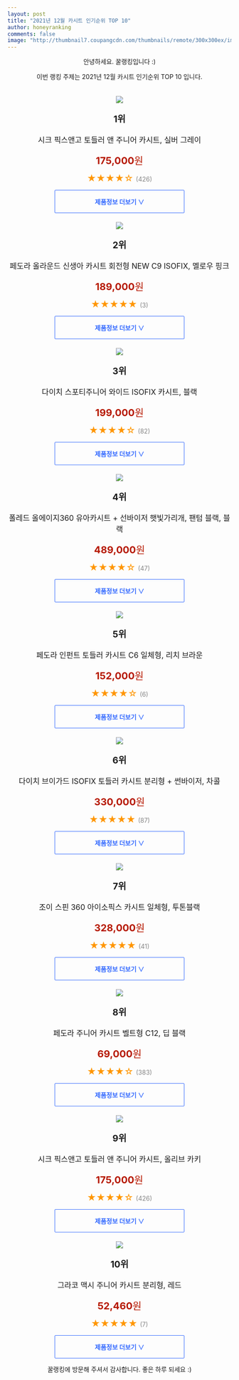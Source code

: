 ```yaml
--- 
layout: post 
title: "2021년 12월 카시트 인기순위 TOP 10" 
author: honeyranking 
comments: false 
image: "http://thumbnail7.coupangcdn.com/thumbnails/remote/300x300ex/image/retail/images/80595753819988-ba189656-29fb-44d1-ba45-976b0b224d88.jpg" 
--- 
```

<p style="text-align: center;">안녕하세요. 꿀랭킹입니다 :)</p> <p style="text-align: center;">이번 랭킹 주제는 2021년 12월 카시트 인기순위 TOP 10 입니다.</p><center><img src="http://thumbnail7.coupangcdn.com/thumbnails/remote/300x300ex/image/retail/images/80595753819988-ba189656-29fb-44d1-ba45-976b0b224d88.jpg" style="margin-top:20px" /></center> <p style="text-align: center; font-size: 20px"><b>1위</b></p> <p style="text-align: center; font-size: 17px">시크 픽스앤고 토들러 앤 주니어 카시트, 실버 그레이</p> <p style="text-align: center;"><span style="color: #b61800; font-size: 22px;"><b>175,000</b>원</span></p> <p style="text-align: center;"><span style="color: #ff9600; font-size: 20px;">★★★★☆ </span><span style="color: #878787;">(426)</span></p> <center><a href="undefined"> <div style="font-size: 14px; display: inline-block; padding: 15px 90px; color: #346aff; border-radius: 2px; border: 1px solid #346aff; cursor: pointer;"><b>제품정보 더보기 &or;</b></div> </a></center><center><img src="http://thumbnail6.coupangcdn.com/thumbnails/remote/300x300ex/image/retail/images/2021/10/26/11/3/5485d22a-eded-42fc-be27-5bd3e772326e.jpg" style="margin-top:20px" /></center> <p style="text-align: center; font-size: 20px"><b>2위</b></p> <p style="text-align: center; font-size: 17px">페도라 올라운드 신생아 카시트 회전형 NEW C9 ISOFIX, 멜로우 핑크</p> <p style="text-align: center;"><span style="color: #b61800; font-size: 22px;"><b>189,000</b>원</span></p> <p style="text-align: center;"><span style="color: #ff9600; font-size: 20px;">★★★★★ </span><span style="color: #878787;">(3)</span></p> <center><a href="https://link.coupang.com/a/hDv1E"> <div style="font-size: 14px; display: inline-block; padding: 15px 90px; color: #346aff; border-radius: 2px; border: 1px solid #346aff; cursor: pointer;"><b>제품정보 더보기 &or;</b></div> </a></center><center><img src="http://thumbnail7.coupangcdn.com/thumbnails/remote/300x300ex/image/retail/images/2020/12/17/15/8/13db50f2-59a8-40b9-8093-d93107f50a4b.jpg" style="margin-top:20px" /></center> <p style="text-align: center; font-size: 20px"><b>3위</b></p> <p style="text-align: center; font-size: 17px">다이치 스포티주니어 와이드 ISOFIX 카시트, 블랙</p> <p style="text-align: center;"><span style="color: #b61800; font-size: 22px;"><b>199,000</b>원</span></p> <p style="text-align: center;"><span style="color: #ff9600; font-size: 20px;">★★★★☆ </span><span style="color: #878787;">(82)</span></p> <center><a href="https://link.coupang.com/a/hDv1G"> <div style="font-size: 14px; display: inline-block; padding: 15px 90px; color: #346aff; border-radius: 2px; border: 1px solid #346aff; cursor: pointer;"><b>제품정보 더보기 &or;</b></div> </a></center><center><img src="http://thumbnail9.coupangcdn.com/thumbnails/remote/300x300ex/image/retail/images/2020/03/11/17/3/f4aff91f-f259-44df-8c4c-412ce3c09433.jpg" style="margin-top:20px" /></center> <p style="text-align: center; font-size: 20px"><b>4위</b></p> <p style="text-align: center; font-size: 17px">폴레드 올에이지360 유아카시트 + 선바이저 햇빛가리개, 팬텀 블랙, 블랙</p> <p style="text-align: center;"><span style="color: #b61800; font-size: 22px;"><b>489,000</b>원</span></p> <p style="text-align: center;"><span style="color: #ff9600; font-size: 20px;">★★★★☆ </span><span style="color: #878787;">(47)</span></p> <center><a href="https://link.coupang.com/a/hDv1K"> <div style="font-size: 14px; display: inline-block; padding: 15px 90px; color: #346aff; border-radius: 2px; border: 1px solid #346aff; cursor: pointer;"><b>제품정보 더보기 &or;</b></div> </a></center><center><img src="http://thumbnail9.coupangcdn.com/thumbnails/remote/300x300ex/image/retail/images/2020/08/10/16/0/afcdcde4-031c-4724-b4ef-5e649b6a2ea5.jpg" style="margin-top:20px" /></center> <p style="text-align: center; font-size: 20px"><b>5위</b></p> <p style="text-align: center; font-size: 17px">페도라 인펀트 토들러 카시트 C6 일체형, 리치 브라운</p> <p style="text-align: center;"><span style="color: #b61800; font-size: 22px;"><b>152,000</b>원</span></p> <p style="text-align: center;"><span style="color: #ff9600; font-size: 20px;">★★★★☆ </span><span style="color: #878787;">(6)</span></p> <center><a href="https://link.coupang.com/a/hDv1L"> <div style="font-size: 14px; display: inline-block; padding: 15px 90px; color: #346aff; border-radius: 2px; border: 1px solid #346aff; cursor: pointer;"><b>제품정보 더보기 &or;</b></div> </a></center><center><img src="http://thumbnail7.coupangcdn.com/thumbnails/remote/300x300ex/image/retail/images/6589256366372-5aaf17a3-3654-403e-ace3-17e00236681e.png" style="margin-top:20px" /></center> <p style="text-align: center; font-size: 20px"><b>6위</b></p> <p style="text-align: center; font-size: 17px">다이치 브이가드 ISOFIX 토들러 카시트 분리형 + 썬바이저, 차콜</p> <p style="text-align: center;"><span style="color: #b61800; font-size: 22px;"><b>330,000</b>원</span></p> <p style="text-align: center;"><span style="color: #ff9600; font-size: 20px;">★★★★★ </span><span style="color: #878787;">(87)</span></p> <center><a href="https://link.coupang.com/a/hDv1N"> <div style="font-size: 14px; display: inline-block; padding: 15px 90px; color: #346aff; border-radius: 2px; border: 1px solid #346aff; cursor: pointer;"><b>제품정보 더보기 &or;</b></div> </a></center><center><img src="http://thumbnail9.coupangcdn.com/thumbnails/remote/300x300ex/image/retail/images/2020/05/25/17/6/b16d1dac-fff7-4034-896d-1e87ae402cfc.jpg" style="margin-top:20px" /></center> <p style="text-align: center; font-size: 20px"><b>7위</b></p> <p style="text-align: center; font-size: 17px">조이 스핀 360 아이소픽스 카시트 일체형, 투톤블랙</p> <p style="text-align: center;"><span style="color: #b61800; font-size: 22px;"><b>328,000</b>원</span></p> <p style="text-align: center;"><span style="color: #ff9600; font-size: 20px;">★★★★★ </span><span style="color: #878787;">(41)</span></p> <center><a href="https://link.coupang.com/a/hDv1Q"> <div style="font-size: 14px; display: inline-block; padding: 15px 90px; color: #346aff; border-radius: 2px; border: 1px solid #346aff; cursor: pointer;"><b>제품정보 더보기 &or;</b></div> </a></center><center><img src="http://thumbnail7.coupangcdn.com/thumbnails/remote/300x300ex/image/retail/images/2020/02/21/16/2/3cc63aab-2364-482e-b5cb-ee73a72f9ea0.jpg" style="margin-top:20px" /></center> <p style="text-align: center; font-size: 20px"><b>8위</b></p> <p style="text-align: center; font-size: 17px">페도라 주니어 카시트 벨트형 C12, 딥 블랙</p> <p style="text-align: center;"><span style="color: #b61800; font-size: 22px;"><b>69,000</b>원</span></p> <p style="text-align: center;"><span style="color: #ff9600; font-size: 20px;">★★★★☆ </span><span style="color: #878787;">(383)</span></p> <center><a href="https://link.coupang.com/a/hDv1S"> <div style="font-size: 14px; display: inline-block; padding: 15px 90px; color: #346aff; border-radius: 2px; border: 1px solid #346aff; cursor: pointer;"><b>제품정보 더보기 &or;</b></div> </a></center><center><img src="http://thumbnail9.coupangcdn.com/thumbnails/remote/300x300ex/image/retail/images/81856130083354-8ebedb5a-8cdb-4e46-af3f-a1a642b3c59a.jpg" style="margin-top:20px" /></center> <p style="text-align: center; font-size: 20px"><b>9위</b></p> <p style="text-align: center; font-size: 17px">시크 픽스앤고 토들러 앤 주니어 카시트, 올리브 카키</p> <p style="text-align: center;"><span style="color: #b61800; font-size: 22px;"><b>175,000</b>원</span></p> <p style="text-align: center;"><span style="color: #ff9600; font-size: 20px;">★★★★☆ </span><span style="color: #878787;">(426)</span></p> <center><a href="undefined"> <div style="font-size: 14px; display: inline-block; padding: 15px 90px; color: #346aff; border-radius: 2px; border: 1px solid #346aff; cursor: pointer;"><b>제품정보 더보기 &or;</b></div> </a></center><center><img src="http://thumbnail8.coupangcdn.com/thumbnails/remote/300x300ex/image/retail/images/2021/11/03/14/1/69797525-a179-4e3e-a7fb-08dfa3b7ff2d.jpg" style="margin-top:20px" /></center> <p style="text-align: center; font-size: 20px"><b>10위</b></p> <p style="text-align: center; font-size: 17px">그라코 맥시 주니어 카시트 분리형, 레드</p> <p style="text-align: center;"><span style="color: #b61800; font-size: 22px;"><b>52,460</b>원</span></p> <p style="text-align: center;"><span style="color: #ff9600; font-size: 20px;">★★★★★ </span><span style="color: #878787;">(7)</span></p> <center><a href="https://link.coupang.com/a/hDv1V"> <div style="font-size: 14px; display: inline-block; padding: 15px 90px; color: #346aff; border-radius: 2px; border: 1px solid #346aff; cursor: pointer;"><b>제품정보 더보기 &or;</b></div> </a></center> <p style="text-align: center;">꿀랭킹에 방문해 주셔서 감사합니다. 좋은 하루 되세요 :)</p>
